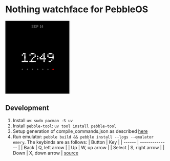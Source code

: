 # Nothing watchface for PebbleOS

![watchface](./img/watchface.png)

## Development

1. Install `uv`: `sudo pacman -S uv`
2. Install `pebble-tool`: `uv tool install pebble-tool`
3. Setup generation of compile_commands.json as described [here](https://github.com/coredevices/pebble-tool/issues/6)
4. Run emulator: `pebble build && pebble install --logs --emulator emery`.
   The keybinds are as follows:
   | Button | Key            |
   | ------ | -------------- |
   | Back   | Q, left arrow  |
   | Up     | W, up arrow    |
   | Select | S, right arrow |
   | Down   | X, down arrow  |
   [source](https://developer.rebble.io/guides/tools-and-resources/pebble-tool/)

